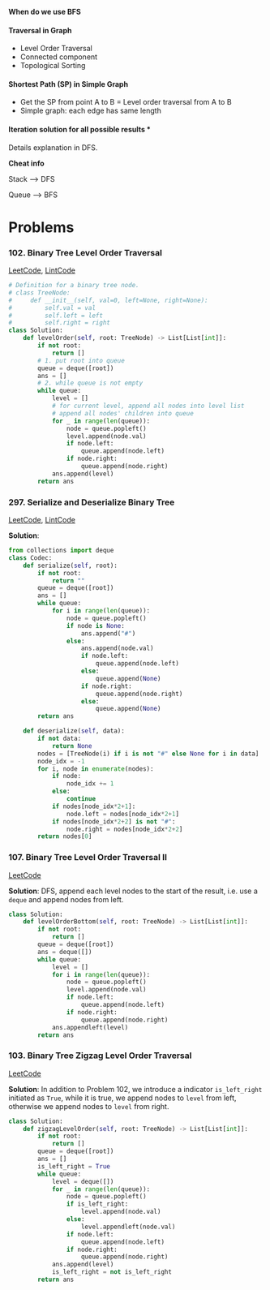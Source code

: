 **When do we use BFS**

#### Traversal in Graph

- Level Order Traversal
- Connected component
- Topological Sorting

#### Shortest Path (SP) in Simple Graph

- Get the SP from point A to B = Level order traversal from A to B
- Simple graph: each edge has same length

#### Iteration solution for all possible results *

Details explanation in DFS.



**Cheat info**

Stack --> DFS

Queue --> BFS



# Problems

### 102. Binary Tree Level Order Traversal

[LeetCode](https://leetcode.com/problems/binary-tree-level-order-traversal/), [LintCode](https://www.lintcode.com/problem/binary-tree-level-order-traversal/)

```python
# Definition for a binary tree node.
# class TreeNode:
#     def __init__(self, val=0, left=None, right=None):
#         self.val = val
#         self.left = left
#         self.right = right
class Solution:
    def levelOrder(self, root: TreeNode) -> List[List[int]]:
        if not root:
            return []
        # 1. put root into queue
        queue = deque([root])
        ans = []
        # 2. while queue is not empty
        while queue:
            level = []
            # for current level, append all nodes into level list
            # append all nodes' children into queue
            for _ in range(len(queue)):
                node = queue.popleft()
                level.append(node.val)
                if node.left:
                    queue.append(node.left)
                if node.right:
                    queue.append(node.right)
            ans.append(level)
        return ans
```



### 297. Serialize and Deserialize Binary Tree

[LeetCode](https://leetcode.com/problems/serialize-and-deserialize-binary-tree/), [LintCode](https://www.lintcode.com/problem/7/)

**Solution**:

```python
from collections import deque
class Codec:
    def serialize(self, root):
        if not root:
            return ""
        queue = deque([root])
        ans = []
        while queue:
            for i in range(len(queue)):
                node = queue.popleft()
                if node is None:
                    ans.append("#")
                else:
                    ans.append(node.val)
                    if node.left:
                        queue.append(node.left)
                    else:
                        queue.append(None)
                    if node.right:
                        queue.append(node.right)
                    else:
                        queue.append(None)
        return ans

    def deserialize(self, data):
        if not data:
            return None
        nodes = [TreeNode(i) if i is not "#" else None for i in data]
        node_idx = -1
        for i, node in enumerate(nodes):
            if node:
                node_idx += 1
            else:
                continue
            if nodes[node_idx*2+1]:
                node.left = nodes[node_idx*2+1]
            if nodes[node_idx*2+2] is not "#":
                node.right = nodes[node_idx*2+2]
        return nodes[0]
```



### 107. Binary Tree Level Order Traversal II

[LeetCode](https://leetcode.com/problems/binary-tree-level-order-traversal-ii/)

**Solution**: DFS, append each level nodes to the start of the result, i.e. use a `deque` and append nodes from left.

```python
class Solution:
    def levelOrderBottom(self, root: TreeNode) -> List[List[int]]:
        if not root:
            return []
        queue = deque([root])
        ans = deque([])
        while queue:
            level = []
            for i in range(len(queue)):
                node = queue.popleft()
                level.append(node.val)
                if node.left:
                    queue.append(node.left)
                if node.right:
                    queue.append(node.right)
            ans.appendleft(level)
        return ans
```



### 103. Binary Tree Zigzag Level Order Traversal

[LeetCode](https://leetcode.com/problems/binary-tree-zigzag-level-order-traversal/)

**Solution**: In addition to Problem 102, we introduce a indicator `is_left_right` initiated as `True`, while it is true, we append nodes to `level` from left, otherwise we append nodes to `level` from right.

```python
class Solution:
    def zigzagLevelOrder(self, root: TreeNode) -> List[List[int]]:
        if not root:
            return []
        queue = deque([root])
        ans = []
        is_left_right = True
        while queue:
            level = deque([])
            for _ in range(len(queue)):
                node = queue.popleft()
                if is_left_right:
                    level.append(node.val)
                else:
                    level.appendleft(node.val)
                if node.left:
                    queue.append(node.left)
                if node.right:
                    queue.append(node.right)
            ans.append(level)
            is_left_right = not is_left_right
        return ans
```

